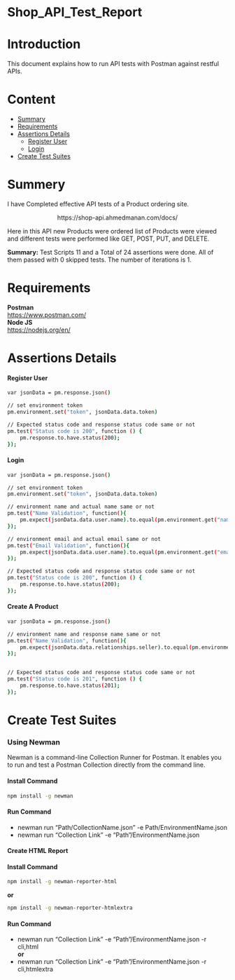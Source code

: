 # Shop_API_Test_Report
# Introduction
This document explains how to run API tests with Postman against restful APIs.    
# Content  
- [Summary](summary)      
- [Requirements](https://github.com/musthafiz/API-Testing#requirements)      
- [Assertions Details](assertions-details)   
  - [Register User](register-user)   
  - [Login](login)   
- [Create Test Suites](create-test-suites)      
      

# Summery    
I have Completed effective API tests of a Product ordering site.       
<p align="center">
https://shop-api.ahmedmanan.com/docs/   
</p>
 

Here in this API new Products were ordered list of Products were viewed and different tests were performed like GET, POST, PUT, and DELETE.

**Summary:** Test Scripts 11 and a Total of 24 assertions were done. All of them passed with 0 skipped tests. The number of iterations is 1.



# Requirements   
**Postman**   
https://www.postman.com/   
**Node JS**   
https://nodejs.org/en/    

# Assertions Details    
#### Register User         
```bash
var jsonData = pm.response.json()

// set environment token
pm.environment.set("token", jsonData.data.token)

// Expected status code and response status code same or not
pm.test("Status code is 200", function () {
    pm.response.to.have.status(200);
});
```
#### Login    
```bash   
var jsonData = pm.response.json()

// set environment token
pm.environment.set("token", jsonData.data.token)

// environment name and actual name same or not
pm.test("Name Validation", function(){
    pm.expect(jsonData.data.user.name).to.equal(pm.environment.get("name"));
});

// environment email and actual email same or not
pm.test("Email Validation", function(){
    pm.expect(jsonData.data.user.name).to.equal(pm.environment.get("email"));
});

// Expected status code and response status code same or not
pm.test("Status code is 200", function () {
    pm.response.to.have.status(200);
});
```
#### Create A Product    
```bash   
var jsonData = pm.response.json()

// environment name and response name same or not
pm.test("Name Validation", function(){
    pm.expect(jsonData.data.relationships.seller).to.equal(pm.environment.get("name"));
});


// Expected status code and response status code same or not
pm.test("Status code is 201", function () {
    pm.response.to.have.status(201);
});
```  

# Create Test Suites   

### Using Newman   


  Newman is a command-line Collection Runner for Postman. It enables you to run and test a Postman Collection directly from the command line.
#### Install Command    
```bash
npm install -g newman    
```
#### Run Command    
- newman run “Path/CollectionName.json” -e Path/EnvironmentName.json
- newman run “Collection Link” -e “Path”/EnvironmentName.json    

#### Create HTML Report  
 
#### Install Command      
```bash
npm install -g newman-reporter-html
```
**or**   
```bash
npm install -g newman-reporter-htmlextra    
```
#### Run Command      
- newman run “Collection Link” -e “Path”/EnvironmentName.json -r cli,html    
**or**    
- newman run “Collection Link” -e “Path”/EnvironmentName.json -r cli,htmlextra    
